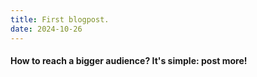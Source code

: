 ```yaml
---
title: First blogpost.
date: 2024-10-26
---
```


#### How to reach a bigger audience? It's simple: post more!
